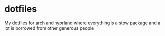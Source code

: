 # dotfiles
My dotfiles for arch and hyprland where everything is a stow package and a lot is borrowed from other generous people
